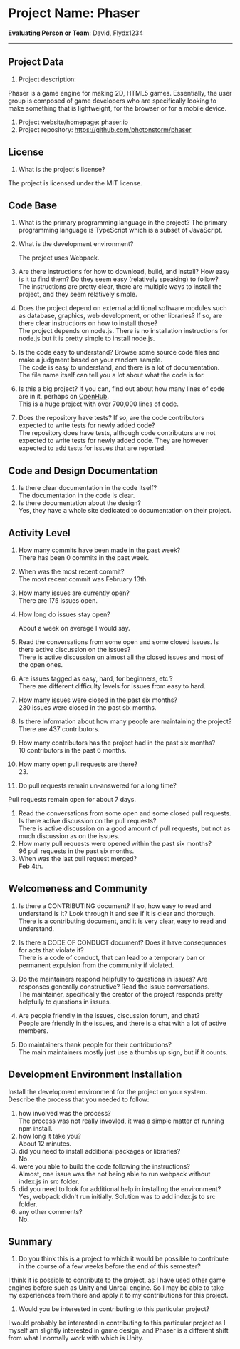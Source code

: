 # Project Name:  Phaser



**Evaluating Person or Team**: David, Flydx1234

---

## Project Data

1. Project description: <br>
  <!--
  What is the purpose of this project? What does the code do? What type of users
  does it have?
  -->
  Phaser is a game engine for making 2D, HTML5 games. Essentially, the user group is composed of
  game developers who are specifically looking to make something that is lightweight, for the browser
  or for a mobile device.

1. Project website/homepage:
    phaser.io
1. Project repository:
    https://github.com/photonstorm/phaser


## License

1. What is the project's license? <br>
<!--
In most repositories there will be a file named LICENSE or something similar in
the root level of the repository. This is the one to examine. There may be
different licenses on specific files, but the project will have a main license.
-->
  The project is licensed under the MIT license.



## Code Base


1. What is the primary programming language in the project?
    The primary programming language is TypeScript which is a subset of JavaScript.
1. What is the development environment? <br>
	<!--
	For example, is it Gnu C++ on Linux?
	Is it a Windows 10 application? Does one need to develop in a virtual machine?
	-->
    The project uses Webpack.

1. Are there instructions for how to download, build, and install? How easy is it
to find them? Do they seem easy (relatively speaking) to follow? <br>
    The instructions are pretty clear, there are multiple ways to install the project,
    and they seem relatively simple.
1. Does the project depend on external additional software modules such as
database,  graphics, web development, or other libraries? If so, are there clear instructions on how to install those? <br>
    The project depends on node.js. There is no installation instructions for node.js but it is pretty simple to install
    node.js.

1. Is the code easy to understand? Browse some source code files and make
a judgment based on your random sample. <br>
    The code is easy to understand, and there is a lot of documentation. The file name itself can tell you a lot about what the
    code is for.
1. Is this a big project? If you can, find out about how many lines of code
are in it, perhaps on [OpenHub](https://www.openhub.net/). <br>
    This is a huge project with over 700,000 lines of code.
1. Does the repository have tests? If so, are the code contributors expected to write tests for newly added code? <br>
    The repository does have tests, although code contributors are not expected to write tests for newly added code.
    They are however expected to add tests for issues that are reported.


## Code and Design Documentation
1. Is there clear documentation in the code itself? <br>
    The documentation in the code is clear.
1. Is there documentation about the design?  <br>
    Yes, they have a whole site dedicated to documentation on their project.

## Activity Level


1. How many commits have been made in the past week? <br>
    There has been 0 commits in the past week.

1. When was the most recent commit? <br>
    The most recent commit was February 13th.
1. How many issues are currently open? <br>
    There are 175 issues open.
1. How long do issues stay open? <br>
	<!--
	Take the five closed issues (they can be most recently closed or a sample distributed over time) and look at when each was first reported.
	Compute the number of days that each was open and take the average.
	-->
    About a week on average I would say.

1. Read the conversations from some open and some closed issues. Is there active discussion on the issues? <br>
    There is active discussion on almost all the closed issues and most of the open ones.
1. Are issues tagged as easy, hard, for beginners, etc.? <br>
    There are different difficulty levels for issues from easy to hard.
1. How many issues were closed in the past six months? <br>
    230 issues were closed in the past six months.
1. Is there information about how many people are maintaining the project? <br>
    There are 437 contributors.
1. How many contributors has the project had in the past six months? <br>
    10 contributors in the past 6 months.
1. How many open pull requests are there? <br>
    23.
1. Do pull requests remain un-answered for a long time? <br>
	<!--
	Look at the closed pull requests to see how long they stayed open.
	Take the five closed pull requests  (they can be most recently closed or a sample distributed over time) and look at when each was first created.
	Compute the number of days that each was open and take the average.
	-->
  Pull requests remain open for about 7 days.

1. Read the conversations from some open and some closed pull requests.  Is there active discussion on the pull requests? <br>
    There is active discussion on a good amount of pull requests, but not as much discussion as on the issues.
1. How many pull requests were opened within the past six months? <br>
    96 pull requests in the past six months.
1. When was the last  pull request  merged? <br>
    Feb 4th.
## Welcomeness and Community

1. Is there a CONTRIBUTING document? If so, how easy to read and understand is it?
Look through it and see if it is clear and thorough. <br>
  There is a contributing document, and it is very clear, easy to read and understand.

1. Is there a CODE OF CONDUCT document? Does it have consequences for acts that
violate it? <br>
    There is a code of conduct, that can lead to a temporary ban or permanent expulsion
    from the community if violated.

1. Do the maintainers respond helpfully to questions in issues?
Are responses generally constructive? Read the issue conversations. <br>
    The maintainer, specifically the creator of the project responds pretty helpfully to questions
    in issues.
1. Are people friendly in the issues, discussion forum, and chat? <br>
    People are friendly in the issues, and there is a chat with a lot of active members.
1. Do maintainers thank people for their contributions? <br>
    The main maintainers mostly just use a thumbs up sign, but if it counts.


## Development Environment Installation

Install the development environment for the project on your system.
Describe the process that you needed to follow:

1. how involved was the process? <br>
    The process was not really invovled, it was a simple matter of running npm install.
1. how long it take you? <br>
    About 12 minutes.
1. did you need to install additional packages or libraries? <br>
    No.
1. were you able to build the code following the instructions? <br>
    Almost, one issue was the not being able to run webpack without index.js in src folder.
1. did you need to look for additional help in installing the environment? <br>
    Yes, webpack didn't run initially. Solution was to add index.js to src folder.
1. any other comments? <br>
    No.




## Summary
1. Do you think  this is a project to which it would be possible to contribute
in the course of a few weeks before the end of this semester? <br>
	<!--
	Explain your position. Do NOT simply say 'yes or 'no'.
	-->
  I think it is possible to contribute to the project, as I have used other game engines before
  such as Unity and Unreal engine. So I may be able to take my experiences from there and apply
  it to my contributions for this project.

1. Would you be interested in contributing to this particular project? <br>
	<!--
	Explain why you would or would not be interested in contributing to this project. Do NOT simply say 'yes or 'no'.
	-->
  I would probably be interested in contributing to this particular project as I myself am slightly interested
  in game design, and Phaser is a different shift from what I normally work with which is Unity.
